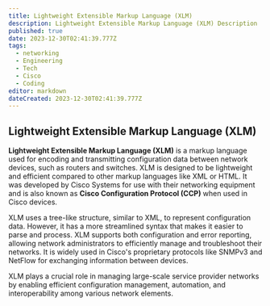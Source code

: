 ```yaml
---
title: Lightweight Extensible Markup Language (XLM)
description: Lightweight Extensible Markup Language (XLM) Description
published: true
date: 2023-12-30T02:41:39.777Z
tags:
  - networking
  - Engineering
  - Tech
  - Cisco
  - Coding
editor: markdown
dateCreated: 2023-12-30T02:41:39.777Z
---
```

## Lightweight Extensible Markup Language (XLM)

**Lightweight Extensible Markup Language (XLM)** is a markup language used for encoding and transmitting configuration data between network devices, such as routers and switches. XLM is designed to be lightweight and efficient compared to other markup languages like XML or HTML. It was developed by Cisco Systems for use with their networking equipment and is also known as **Cisco Configuration Protocol (CCP)** when used in Cisco devices.

XLM uses a tree-like structure, similar to XML, to represent configuration data. However, it has a more streamlined syntax that makes it easier to parse and process. XLM supports both configuration and error reporting, allowing network administrators to efficiently manage and troubleshoot their networks. It is widely used in Cisco's proprietary protocols like SNMPv3 and NetFlow for exchanging information between devices.

XLM plays a crucial role in managing large-scale service provider networks by enabling efficient configuration management, automation, and interoperability among various network elements.